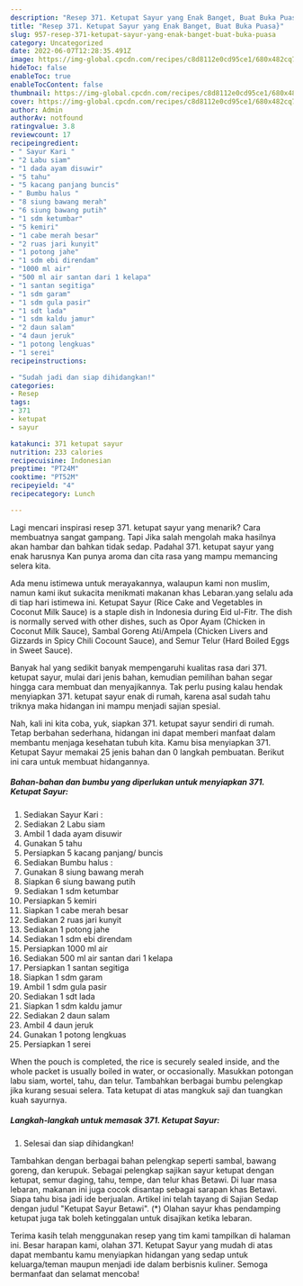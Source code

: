 ```yaml
---
description: "Resep 371. Ketupat Sayur yang Enak Banget, Buat Buka Puasa}"
title: "Resep 371. Ketupat Sayur yang Enak Banget, Buat Buka Puasa}"
slug: 957-resep-371-ketupat-sayur-yang-enak-banget-buat-buka-puasa
category: Uncategorized
date: 2022-06-07T12:28:35.491Z
image: https://img-global.cpcdn.com/recipes/c8d8112e0cd95ce1/680x482cq70/371-ketupat-sayur-foto-resep-utama.jpg
hideToc: false
enableToc: true
enableTocContent: false
thumbnail: https://img-global.cpcdn.com/recipes/c8d8112e0cd95ce1/680x482cq70/371-ketupat-sayur-foto-resep-utama.jpg
cover: https://img-global.cpcdn.com/recipes/c8d8112e0cd95ce1/680x482cq70/371-ketupat-sayur-foto-resep-utama.jpg
author: Admin
authorAv: notfound
ratingvalue: 3.8
reviewcount: 17
recipeingredient:
- " Sayur Kari "
- "2 Labu siam"
- "1 dada ayam disuwir"
- "5 tahu"
- "5 kacang panjang buncis"
- " Bumbu halus "
- "8 siung bawang merah"
- "6 siung bawang putih"
- "1 sdm ketumbar"
- "5 kemiri"
- "1 cabe merah besar"
- "2 ruas jari kunyit"
- "1 potong jahe"
- "1 sdm ebi direndam"
- "1000 ml air"
- "500 ml air santan dari 1 kelapa"
- "1 santan segitiga"
- "1 sdm garam"
- "1 sdm gula pasir"
- "1 sdt lada"
- "1 sdm kaldu jamur"
- "2 daun salam"
- "4 daun jeruk"
- "1 potong lengkuas"
- "1 serei"
recipeinstructions:

- "Sudah jadi dan siap dihidangkan!"
categories:
- Resep
tags:
- 371
- ketupat
- sayur

katakunci: 371 ketupat sayur 
nutrition: 233 calories
recipecuisine: Indonesian
preptime: "PT24M"
cooktime: "PT52M"
recipeyield: "4"
recipecategory: Lunch

---
```



Lagi mencari inspirasi resep 371. ketupat sayur yang menarik? Cara membuatnya sangat gampang. Tapi Jika salah mengolah maka hasilnya akan hambar dan bahkan tidak sedap. Padahal 371. ketupat sayur yang enak harusnya Kan punya aroma dan cita rasa yang mampu memancing selera kita.


Ada menu istimewa untuk merayakannya, walaupun kami non muslim, namun kami ikut sukacita menikmati makanan khas Lebaran.yang selalu ada di tiap hari istimewa ini. Ketupat Sayur (Rice Cake and Vegetables in Coconut Milk Sauce) is a staple dish in Indonesia during Eid ul-Fitr. The dish is normally served with other dishes, such as Opor Ayam (Chicken in Coconut Milk Sauce), Sambal Goreng Ati/Ampela (Chicken Livers and Gizzards in Spicy Chili Cocount Sauce), and Semur Telur (Hard Boiled Eggs in Sweet Sauce).

Banyak hal yang sedikit banyak mempengaruhi kualitas rasa dari 371. ketupat sayur, mulai dari jenis bahan, kemudian pemilihan bahan segar hingga cara membuat dan menyajikannya. Tak perlu pusing kalau hendak menyiapkan 371. ketupat sayur enak di rumah, karena asal sudah tahu triknya maka hidangan ini mampu menjadi sajian spesial.


Nah, kali ini kita coba, yuk, siapkan 371. ketupat sayur sendiri di rumah. Tetap berbahan sederhana, hidangan ini dapat memberi manfaat dalam membantu menjaga kesehatan tubuh kita. Kamu bisa menyiapkan 371. Ketupat Sayur memakai 25 jenis bahan dan 0 langkah pembuatan. Berikut ini cara untuk membuat hidangannya.

<!--inarticleads1-->

##### Bahan-bahan dan bumbu yang diperlukan untuk menyiapkan 371. Ketupat Sayur:

1. Sediakan  Sayur Kari :
1. Sediakan 2 Labu siam
1. Ambil 1 dada ayam disuwir
1. Gunakan 5 tahu
1. Persiapkan 5 kacang panjang/ buncis
1. Sediakan  Bumbu halus :
1. Gunakan 8 siung bawang merah
1. Siapkan 6 siung bawang putih
1. Sediakan 1 sdm ketumbar
1. Persiapkan 5 kemiri
1. Siapkan 1 cabe merah besar
1. Sediakan 2 ruas jari kunyit
1. Sediakan 1 potong jahe
1. Sediakan 1 sdm ebi direndam
1. Persiapkan 1000 ml air
1. Sediakan 500 ml air santan dari 1 kelapa
1. Persiapkan 1 santan segitiga
1. Siapkan 1 sdm garam
1. Ambil 1 sdm gula pasir
1. Sediakan 1 sdt lada
1. Siapkan 1 sdm kaldu jamur
1. Sediakan 2 daun salam
1. Ambil 4 daun jeruk
1. Gunakan 1 potong lengkuas
1. Persiapkan 1 serei


When the pouch is completed, the rice is securely sealed inside, and the whole packet is usually boiled in water, or occasionally. Masukkan potongan labu siam, wortel, tahu, dan telur. Tambahkan berbagai bumbu pelengkap jika kurang sesuai selera. Tata ketupat di atas mangkuk saji dan tuangkan kuah sayurnya. 

<!--inarticleads2-->

##### Langkah-langkah untuk memasak 371. Ketupat Sayur:


1. Selesai dan siap dihidangkan!

Tambahkan dengan berbagai bahan pelengkap seperti sambal, bawang goreng, dan kerupuk. Sebagai pelengkap sajikan sayur ketupat dengan ketupat, semur daging, tahu, tempe, dan telur khas Betawi. Di luar masa lebaran, makanan ini juga cocok disantap sebagai sarapan khas Betawi. Siapa tahu bisa jadi ide berjualan. Artikel ini telah tayang di Sajian Sedap dengan judul &#34;Ketupat Sayur Betawi&#34;. (*) Olahan sayur khas pendamping ketupat juga tak boleh ketinggalan untuk disajikan ketika lebaran. 

Terima kasih telah menggunakan resep yang tim kami tampilkan di halaman ini. Besar harapan kami, olahan 371. Ketupat Sayur yang mudah di atas dapat membantu kamu menyiapkan hidangan yang sedap untuk keluarga/teman maupun menjadi ide dalam berbisnis kuliner. Semoga bermanfaat dan selamat mencoba!
